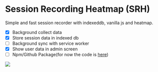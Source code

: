 # Session Recording Heatmap (SRH)

Simple and fast session recorder with indexeddb, vanilla js and heatmap.

- [x] Background collect data
- [x] Store session data in indexed db
- [ ] Background sync with service worker
- [x] Show user data in admin screen
- [ ] Npm/Github Package(for now the code is [here](https://github.com/tresende/session-recording-with-heatmap/tree/master/src/srh))

<img src ="https://raw.githubusercontent.com/tresende/session-recording-with-heatmap/master/bg.png">
